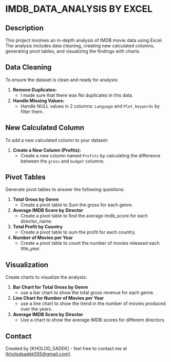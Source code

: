 # IMDB_DATA_ANALYSIS BY EXCEL

## Description
This project involves an in-depth analysis of IMDB movie data using Excel. The analysis includes data cleaning, creating new calculated columns, generating pivot tables, and visualizing the findings with charts.

## Data Cleaning
To ensure the dataset is clean and ready for analysis:

1. **Remove Duplicates:**
    - I made sure that there was No duplicates in this data.
2. **Handle Missing Values:**
    - Handle NULL values in 2 columns: `Language` and `Plot_keywords` by filter them.

## New Calculated Column
To add a new calculated column to your dataset:

1. **Create a New Column (Profits):**
    - Create a new column named `Profits` by calculating the difference between the `gross` and `budget` columns.

## Pivot Tables
Generate pivot tables to answer the following questions:

1. **Total Gross by Genre**
    - Create a pivot table to Sum the gross for each genre.
2. **Average IMDB Score by Director**
    - Create a pivot table to find the average imdb_score for each director_name.
3. **Total Profit by Country**
    - Create a pivot table to sum the profit for each country.
4. **Number of Movies per Year**
    - Create a pivot table to count the number of movies released each title_year.

## Visualization
Create charts to visualize the analysis:

1. **Bar Chart for Total Gross by Genre**
    - use a bar chart to show the total gross revenue for each genre.
2. **Line Chart for Number of Movies per Year**
    - use a line chart to show the trend in the number of movies produced over the years.
3. **Average IMDB Score by Director**
    - Use a chart to show the average IMDB scores for different directors.

## Contact
Created by [KHOLOD_SADEK] - feel free to contact me at [kholodsadek555@gmail.com].
